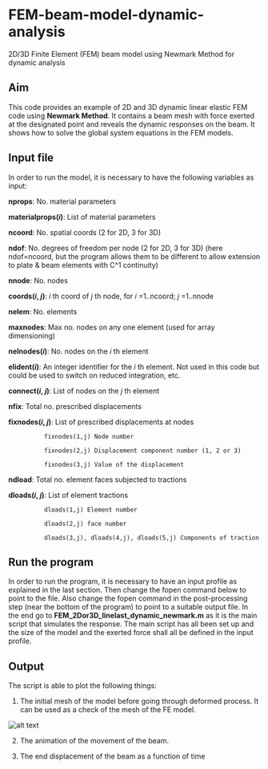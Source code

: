 # FEM-beam-model-dynamic-analysis
2D/3D Finite Element (FEM) beam model using Newmark Method for dynamic analysis

## Aim
This code provides an example of 2D and 3D dynamic linear elastic FEM code using __Newmark Method__. It contains a beam mesh with force exerted at the designated point and reveals the dynamic responses on the beam. It shows how to solve the global system equations in the FEM models.

## Input file
In order to run the model, it is necessary to have the following variables as input:

__nprops__: No. material parameters

__materialprops(_i_)__: List of material parameters

__ncoord__:  No. spatial coords (2 for 2D, 3 for 3D)

__ndof__: No. degrees of freedom per node (2 for 2D, 3 for 3D) (here ndof=ncoord, but the program allows them to be different to allow extension to plate & beam elements with C^1 continuity)

__nnode__: No. nodes

__coords(_i_, _j_)__: _i_ th coord of _j_ th node, for _i_ =1..ncoord; _j_ =1..nnode

__nelem__:  No. elements

__maxnodes__:  Max no. nodes on any one element (used for array dimensioning)

__nelnodes(_i_)__:  No. nodes on the _i_ th element

__elident(_i_)__:  An integer identifier for the _i_ th element.  Not used in this code but could be used to switch on reduced integration, etc.

__connect(_i_, _j_)__:  List of nodes on the _j_ th element

__nfix__:    Total no. prescribed displacements

__fixnodes(_i_, _j_)__:       List of prescribed displacements at nodes

              fixnodes(1,j) Node number
                            
              fixnodes(2,j) Displacement component number (1, 2 or 3)
                            
              fixnodes(3,j) Value of the displacement
                            
__ndload__:  Total no. element faces subjected to tractions

__dloads(_i_, _j_)__:         List of element tractions

              dloads(1,j) Element number
                            
              dloads(2,j) face number
                            
              dloads(3,j), dloads(4,j), dloads(5,j) Components of traction
                           
## Run the program
In order to run the program, it is necessary to have an input profile as explained in the last section. Then change the fopen command below to point to the file. Also change the fopen command in the post-processing step (near the bottom of the program) to point to a suitable output file. In the end go to __FEM_2Dor3D_linelast_dynamic_newmark.m__ as it is the main script that simulates the response. The main script has all been set up and the size of the model and the exerted force shall all be defined in the input profile.

## Output 
The script is able to plot the following things:

1. The initial mesh of the model before going through deformed process. It can be used as a check of the mesh of the FE model.

![alt text](http://url/to/f1.jpeg)

2. The animation of the movement of the beam.

3. The end displacement of the beam as a function of time
